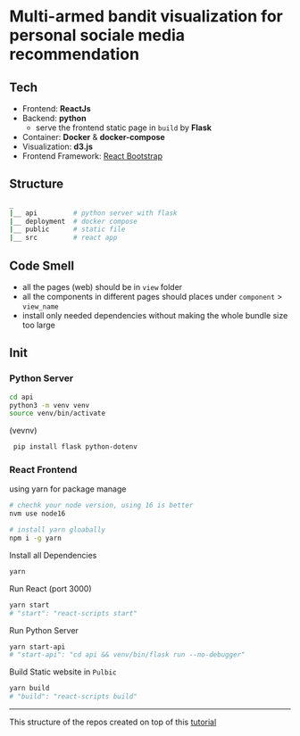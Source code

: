 # Multi-armed bandit visualization for personal sociale media recommendation

## Tech
- Frontend: **ReactJs**
- Backend: **python**
    - serve the frontend static page in `build` by **Flask**
- Container: **Docker** & **docker-compose**
- Visualization: **d3.js**
- Frontend Framework: [React Bootstrap](https://react-bootstrap.github.io/)



## Structure
```bash
_
|__ api         # python server with flask
|__ deployment  # docker compose
|__ public      # static file
|__ src         # react app

```

## Code Smell
- all the pages (web) should be in `view` folder
- all the components in different pages should places under  `component` > `view_name`
- install only needed dependencies without making the whole bundle size too large


## Init
### Python Server
```bash
cd api
python3 -m venv venv
source venv/bin/activate
```

(vevnv)
```bash
 pip install flask python-dotenv
```


### React Frontend
using yarn for package manage
```bash
# chechk your node version, using 16 is better
nvm use node16

# install yarn gloabally
npm i -g yarn
```

Install all Dependencies
```bash
yarn 
```

Run React (port 3000)
```bash
yarn start
# "start": "react-scripts start"
```

Run Python Server
```bash
yarn start-api
# "start-api": "cd api && venv/bin/flask run --no-debugger"
```


Build Static website in `Pulbic`
```bash
yarn build
# "build": "react-scripts build"
```



---




This structure of the repos created on top of this [tutorial](https://blog.miguelgrinberg.com/post/how-to-create-a-react--flask-project)


